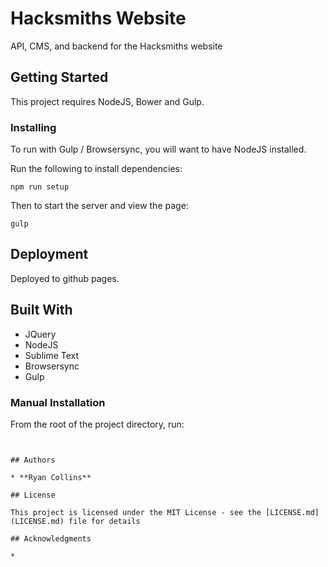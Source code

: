 # Hacksmiths Website

API, CMS, and backend for the Hacksmiths website

## Getting Started

This project requires NodeJS, Bower and Gulp.

### Installing

To run with Gulp / Browsersync, you will want to have NodeJS installed.

Run the following to install dependencies:
```
npm run setup
```

Then to start the server and view the page:
```
gulp
```

## Deployment

Deployed to github pages.

## Built With

* JQuery
* NodeJS
* Sublime Text
* Browsersync
* Gulp

### Manual Installation
From the root of the project directory, run:
```


## Authors

* **Ryan Collins**

## License

This project is licensed under the MIT License - see the [LICENSE.md](LICENSE.md) file for details

## Acknowledgments

*
